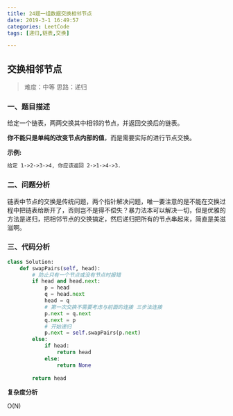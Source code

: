 ```yaml
---
title: 24题一组数据交换相邻节点
date: 2019-3-1 16:49:57
categories: LeetCode
tags: [递归,链表,交换]

---
```


## 交换相邻节点

> 难度：中等     思路：递归     

### 一、题目描述

给定一个链表，两两交换其中相邻的节点，并返回交换后的链表。

**你不能只是单纯的改变节点内部的值**，而是需要实际的进行节点交换。

<!--more--> 

**示例:**

```xml
给定 1->2->3->4, 你应该返回 2->1->4->3.
```

### 二、问题分析

链表中节点的交换是传统问题，两个指针解决问题，唯一要注意的是不能在交换过程中把链表给断开了，否则岂不是得不偿失？暴力法本可以解决一切，但是优雅的方法是递归，把相邻节点的交换搞定，然后递归把所有的节点串起来，简直是美滋滋啊。

### 三、代码分析

```python
class Solution:
    def swapPairs(self, head):        
        # 防止只有一个节点或没有节点时报错
        if head and head.next:
            p = head
            q = head.next
            head = q
            # 第一次交换不需要考虑与前面的连接 三步法连接
            p.next = q.next
            q.next = p 
            # 开始递归
            p.next = self.swapPairs(p.next)
        else:
            if head:
                return head
            else:
                return None
        
        return head
```

**复杂度分析**

O(N)